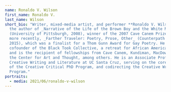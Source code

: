 ```yaml
---
name: Ronaldo V. Wilson
first_name: Ronaldo V.
last_name: Wilson
short_bio: "Writer, mixed-media artist, and performer **Ronaldo V. Wilson** is
  the author of _Narrative of the Life of the Brown Boy and the White Man_
  (University of Pittsburgh, 2008), winner of the 2007 Cave Canem Prize, and
  more recently, _Farther Traveler: Poetry, Prose, Other_ (Counterpath Press,
  2015), which was a finalist for a Thom Gunn Award for Gay Poetry. He is a
  cofounder of the Black Took Collective, a retreat for African American poets,
  and is the recipient of fellowships from Cave Canem, Kundiman, MacDowell, and
  the Center for Art and Thought, among others. He is an Associate Professor of
  Creative Writing and Literature at UC Santa Cruz, serving on the core faculty
  of the Creative Critical PhD Program, and codirecting the Creative Writing
  Program."
portraits:
  - media: 2021/06/ronaldo-v-wilson
---
```

